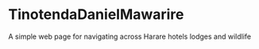 # TinotendaDanielMawarire
A simple web page for navigating across Harare hotels lodges and wildlife
